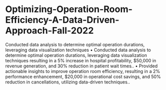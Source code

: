 # Optimizing-Operation-Room-Efficiency-A-Data-Driven-Approach-Fall-2022
Conducted data analysis to determine optimal operation durations, leveraging data visualization techniques 
•	Conducted data analysis to determine optimal operation durations, leveraging data visualization techniques resulting in a 5% increase in hospital profitability, $50,000 in revenue generation, and 30% reduction in patient wait times..
•	Provided actionable insights to improve operation room efficiency, resulting in a 2% performance enhancement, $20,000 in operational cost savings, and 50% reduction in cancellations, utilizing data-driven techniques..
